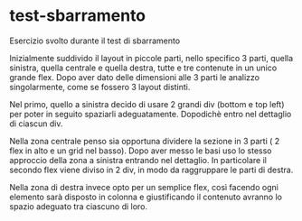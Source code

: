 # test-sbarramento
Esercizio svolto durante il test di sbarramento

Inizialmente suddivido il layout in piccole parti, nello specifico 3 parti, quella sinistra, quella centrale e quella destra, 
tutte e tre contenute in un unico grande flex.
Dopo aver dato delle dimensioni alle 3 parti le analizzo singolarmente, come se fossero 3 layout distinti.

Nel primo, quello a sinistra decido di usare 2 grandi div (bottom e top left) per poter in seguito spaziarli adeguatamente. Dopodichè entro nel dettaglio di ciascun div.

Nella zona centrale penso sia opportuna dividere la sezione in 3 parti ( 2 flex in alto e un grid nel basso). Dopo aver messo le basi uso lo stesso approccio della 
zona a sinistra entrando nel dettaglio.
In particolare il secondo flex viene diviso in 2 div, in modo da raggruppare le parti di destra.

Nella zona di destra invece opto per un semplice flex, così facendo ogni elemento sarà disposto in colonna e giustificando il contenuto avranno lo spazio adeguato tra 
ciascuno di loro.
